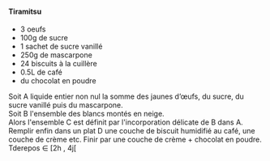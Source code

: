 #### Tiramitsu
  
  
- 3 oeufs  
- 100g de sucre  
- 1 sachet de sucre vanillé  
- 250g de mascarpone  
- 24 biscuits à la cuillère  
- 0.5L de café  
- du chocolat en poudre  

  
Soit A liquide entier non nul la somme des jaunes d’œufs, du sucre, du sucre vanillé puis du mascarpone.  
Soit B l'ensemble des blancs montés en neige.  
Alors l'ensemble C est définit par l'incorporation délicate de B dans A.  
Remplir enfin dans un plat D une couche de biscuit humidifié au café, une couche de crème etc. Finir par une couche de crème + chocolat en poudre.  
Tderepos ∈ [2h , 4j[  